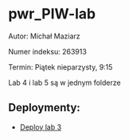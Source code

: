 # pwr_PIW-lab

Autor: Michał Maziarz

Numer indeksu: 263913

Termin: Piątek nieparzysty, 9:15

Lab 4 i lab 5 są w jednym folderze

## Deploymenty:
- [Deploy lab 3](https://lab3-21294.web.app/)
